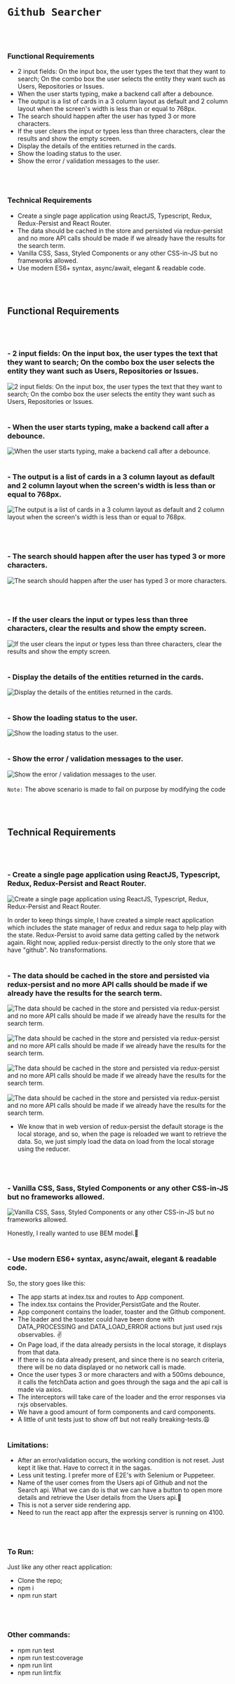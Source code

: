 # `Github Searcher`
<br/><br/>
### Functional Requirements
- 2 input fields: On the input box, the user types the text that they want to search; On the combo box the user selects the entity they want such as Users, Repositories or Issues.
- When the user starts typing, make a backend call after a debounce.
- The output is a list of cards in a 3 column layout as default and 2 column layout when the screen's width is less than or equal to 768px.
- The search should happen after the user has typed 3 or more characters.
- If the user clears the input or types less than three characters, clear the results and show the empty screen.
- Display the details of the entities returned in the cards.
- Show the loading status to the user.
- Show the error / validation messages to the user.

<br/><br/>
### Technical Requirements
- Create a single page application using ReactJS, Typescript, Redux, Redux-Persist and React Router.
- The data should be cached in the store and persisted via redux-persist and no more API calls should be made if we already have the results for the search term.
- Vanilla CSS, Sass, Styled Components or any other CSS-in-JS but no frameworks allowed.
- Use modern ES6+ syntax, async/await, elegant & readable code.

<br/><br/>
## Functional Requirements
<br/><br/>
### - 2 input fields: On the input box, the user types the text that they want to search; On the combo box the user selects the entity they want such as Users, Repositories or Issues.
![2 input fields: On the input box, the user types the text that they want to search; On the combo box the user selects the entity they want such as Users, Repositories or Issues.](http://bigjapps.com/images/Untitled.gif)
<br/><br/>

### - When the user starts typing, make a backend call after a debounce.
![When the user starts typing, make a backend call after a debounce.](http://bigjapps.com/images/Untitled1.gif)
<br/><br/>


### - The output is a list of cards in a 3 column layout as default and 2 column layout when the screen's width is less than or equal to 768px.
![The output is a list of cards in a 3 column layout as default and 2 column layout when the screen's width is less than or equal to 768px.](http://bigjapps.com/images/Untitled22.gif)

<br/><br/>
### - The search should happen after the user has typed 3 or more characters.
![The search should happen after the user has typed 3 or more characters.](http://bigjapps.com/images/Untitled3.gif)

<br/><br/>
### - If the user clears the input or types less than three characters, clear the results and show the empty screen.
![If the user clears the input or types less than three characters, clear the results and show the empty screen.](http://bigjapps.com/images/Untitled4.gif)
<br/><br/>

### - Display the details of the entities returned in the cards.
![Display the details of the entities returned in the cards.](http://bigjapps.com/images/Untitled5.gif)
<br/><br/>

### - Show the loading status to the user.
![Show the loading status to the user.](http://bigjapps.com/images/Untitled6.gif)
<br/><br/>

### - Show the error / validation messages to the user.
![Show the error / validation messages to the user.](http://bigjapps.com/images/Untitled7.gif)
<br/><br/>
`Note:` The above scenario is made to fail on purpose by modifying the code



<br/><br/>
## Technical Requirements
<br/><br/>
### - Create a single page application using ReactJS, Typescript, Redux, Redux-Persist and React Router.
![Create a single page application using ReactJS, Typescript, Redux, Redux-Persist and React Router.](http://bigjapps.com/images/tech.png)

In order to keep things simple, I have created a simple react application which includes the state manager of redux and redux saga to help play with the state.
Redux-Persist to avoid same data getting called by the network again. Right now, applied redux-persist directly to the only store that we have "github". No transformations.
<br/><br/>
### - The data should be cached in the store and persisted via redux-persist and no more API calls should be made if we already have the results for the search term.
![The data should be cached in the store and persisted via redux-persist and no more API calls should be made if we already have the results for the search term.](http://bigjapps.com/images/tech1.png)
<br/><br/>
![The data should be cached in the store and persisted via redux-persist and no more API calls should be made if we already have the results for the search term.](http://bigjapps.com/images/tech2.png)
<br/><br/>
![The data should be cached in the store and persisted via redux-persist and no more API calls should be made if we already have the results for the search term.](http://bigjapps.com/images/tech3.png)
<br/><br/>
![The data should be cached in the store and persisted via redux-persist and no more API calls should be made if we already have the results for the search term.](http://bigjapps.com/images/tech4.gif)

- We know that in web version of redux-persist the default storage is the local storage, and so, when the page is reloaded we want to retrieve the data. So, we just simply load the data on load from the local storage using the reducer.


<br/><br/>
### - Vanilla CSS, Sass, Styled Components or any other CSS-in-JS but no frameworks allowed.
![Vanilla CSS, Sass, Styled Components or any other CSS-in-JS but no frameworks allowed.](http://bigjapps.com/images/tech5.png)

Honestly, I really wanted to use BEM model.:cop:
<br/><br/>
### - Use modern ES6+ syntax, async/await, elegant & readable code.

So, the story goes like this:
- The app starts at index.tsx and routes to App component.
- The index.tsx contains the Provider,PersistGate and the Router.
- App component contains the loader, toaster and the Github component.
- The loader and the toaster could have been done with DATA_PROCESSING and DATA_LOAD_ERROR actions but just used rxjs observables. :v:
- On Page load, if the data already persists in the local storage, it displays from that data.
- If there is no data already present, and since there is no search criteria, there will be no data displayed or no network call is made.
- Once the user types 3 or more characters and with a 500ms debounce, it calls the fetchData action and goes through the saga and the api call is made via axios.
- The interceptors will take care of the loader and the error responses via rxjs observables.
- We have a good amount of form components and card components.
- A little of unit tests just to show off but not really breaking-tests.:weary:
<br/><br/>
### Limitations:
- After an error/validation occurs, the working condition is not reset. Just kept it like that. Have to correct it in the sagas.
- Less unit testing. I prefer more of E2E's with Selenium or Puppeteer.
- Name of the user comes from the Users api of Github and not the Search api. What we can do is that we can have a button to open more details and retrieve the User details from the Users api.:construction:
- This is not a server side rendering app.
- Need to run the react app after the expressjs server is running on 4100.

<br/><br/>
### To Run:
Just like any other react application:
- Clone the repo;
- npm i
- npm run start

<br/><br/>
### Other commands:
- npm run test
- npm run test:coverage
- npm run lint
- npm run lint:fix
